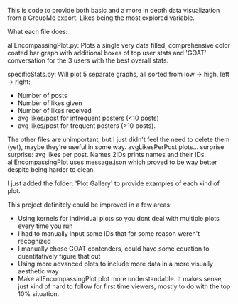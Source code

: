 This is code to provide both basic and a more in depth data visualization from a GroupMe export. Likes being the most explored variable. 

What each file does:

allEncompassingPlot.py:
Plots a single very data filled, comprehensive color coated bar graph with additional boxes of top user stats and 'GOAT' conversation for the 3 users with the best overall stats. 

specificStats.py:
Will plot 5 separate graphs, all sorted from low -> high, left -> right:
- Number of posts 
- Number of likes given
- Number of likes received
- avg likes/post for infrequent posters (<10 posts)
- avg likes/post for frequent posters (>10 posts).
  
The other files are unimportant, but I just didn't feel the need to delete them (yet), maybe they're useful in some way. 
avgLikesPerPost plots... surprise surprise: avg likes per post.
Names 2IDs prints names and their IDs. 
allEncompassingPlot uses message.json which proved to be way better despite being harder to clean.

I just added the folder: 'Plot Gallery' to provide examples of each kind of plot.

This project definitely could be improved in a few areas: 
- Using kernels for individual plots so you dont deal with multiple plots every time you run
- I had to manually input some IDs that for some reason weren't recognized
- I manually chose GOAT contenders, could have some equation to quantitatively figure that out
- Using more advanced plots to include more data in a more visually aesthetic way
- Make allEncompassingPlot plot more understandable. It makes sense, just kind of hard to follow for first time viewers, mostly to do with the top 10% situation.
